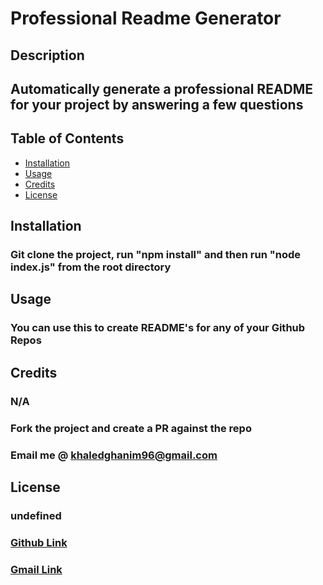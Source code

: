 # Professional Readme Generator 

## Description
## Automatically generate a professional README for your project by answering a few questions

## Table of Contents
- [Installation](#install)
- [Usage](#usage)
- [Credits](#credits)
- [License](#license)

## Installation
### Git clone the project, run "npm install" and then run "node index.js" from the root directory

## Usage 
### You can use this to create README's for any of your Github Repos

## Credits
### N/A
### Fork the project and create a PR against the repo
### Email me @ khaledghanim96@gmail.com

## License
### undefined

### [Github Link](https://github.com/khaledghanem1)
### [Gmail Link](https://gmail.com/khaledghanim96@gmail.com)
    
